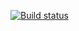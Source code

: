 [![Build status](https://ci.appveyor.com/api/projects/status/fwr4f42hgb39kpnc?svg=true)](https://ci.appveyor.com/project/Greymassive/patternsv1)
